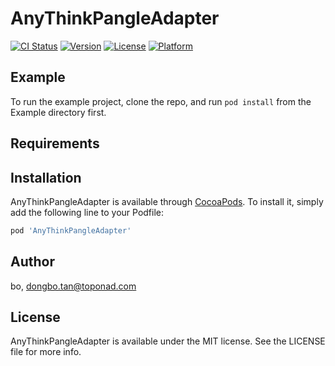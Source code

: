 # AnyThinkPangleAdapter

[![CI Status](https://img.shields.io/travis/bo/AnyThinkPangleAdapter.svg?style=flat)](https://travis-ci.org/bo/AnyThinkPangleAdapter)
[![Version](https://img.shields.io/cocoapods/v/AnyThinkPangleAdapter.svg?style=flat)](https://cocoapods.org/pods/AnyThinkPangleAdapter)
[![License](https://img.shields.io/cocoapods/l/AnyThinkPangleAdapter.svg?style=flat)](https://cocoapods.org/pods/AnyThinkPangleAdapter)
[![Platform](https://img.shields.io/cocoapods/p/AnyThinkPangleAdapter.svg?style=flat)](https://cocoapods.org/pods/AnyThinkPangleAdapter)

## Example

To run the example project, clone the repo, and run `pod install` from the Example directory first.

## Requirements

## Installation

AnyThinkPangleAdapter is available through [CocoaPods](https://cocoapods.org). To install
it, simply add the following line to your Podfile:

```ruby
pod 'AnyThinkPangleAdapter'
```

## Author

bo, dongbo.tan@toponad.com

## License

AnyThinkPangleAdapter is available under the MIT license. See the LICENSE file for more info.
